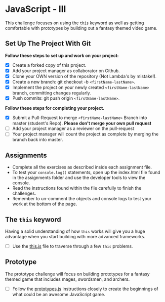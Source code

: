 # JavaScript - III

This challenge focuses on using the `this` keyword as well as getting comfortable with prototypes by building out a fantasy themed video game.

## Set Up The Project With Git

**Follow these steps to set up and work on your project:**

* [x] Create a forked copy of this project.
* [x] Add your project manager as collaborator on Github.
* [x] Clone your OWN version of the repository (Not Lambda's by mistake!).
* [x] Create a new branch: git checkout -b `<firstName-lastName>`.
* [x] Implement the project on your newly created `<firstName-lastName>` branch, committing changes regularly.
* [x] Push commits: git push origin `<firstName-lastName>`.

**Follow these steps for completing your project.**

* [x] Submit a Pull-Request to merge `<firstName-lastName>` Branch into master (student's  Repo). **Please don't merge your own pull request**
* [ ] Add your project manager as a reviewer on the pull-request
* [ ] Your project manager will count the project as complete by merging the branch back into master.

## Assignments

* Complete all the exercises as described inside each assignment file.
* To test your `console.log()` statements, open up the index.html file found in the assignments folder and use the developer tools to view the console.  
* Read the instructions found within the file carefully to finish the challenges.
* Remember to un-comment the objects and console logs to test your work at the bottom of the page.

## The `this` keyword

Having a solid understanding of how `this` works will give you a huge advantage when you start building with more advanced frameworks.

* [ ] Use the [this.js](assignments/this.js) file to traverse through a few `this` problems.

## Prototype

The prototype challenge will focus on building prototypes for a fantasy themed game that includes mages, swordsmen, and archers.

* [ ] Follow the [prototypes.js](assignments/prototypes.js) instructions closely to create the beginnings of what could be an awesome JavaScript game.
